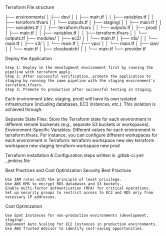Terraform File structure

├── environments/ │ ├── dev/ │ │ ├── main.tf │ │ ├── variables.tf │ │ ├── terraform.tfvars │ │ └── outputs.tf │ ├── staging/ │ │ ├── main.tf │ │ ├── variables.tf │ │ ├── terraform.tfvars │ │ └── outputs.tf │ ├── prod/ │ │ ├── main.tf │ │ ├── variables.tf │ │ ├── terraform.tfvars │ │ └── outputs.tf ├── modules/ │ ├── ec2/ │ │ └── main.tf │ ├── rds/ │ │ └── main.tf │ ├── s3/ │ │ └── main.tf │ ├── vpc/ │ │ └── main.tf │ ├── iam/ │ │ └── main.tf │ ├── cloudwatch/ │ │ └── main.tf └── provider.tf

Deploy the Application

    Step 1: Deploy in the development environment first by running the pipeline with terraform apply.
    Step 2: After successful verification, promote the application to staging by running the same pipeline with the staging environment's terraform.tfvars.
    Step 3: Promote to production after successful testing in staging.
    
Each environment (dev, staging, prod) will have its own isolated infrastructure (including databases, EC2 instances, etc.). This isolation is achieved through:

Separate State Files: Store the Terraform state for each environment in different remote backends (e.g., separate S3 buckets or workspaces).
Environment-Specific Variables: Different values for each environment in terraform.tfvars.
For instance, you can configure different workspaces for each environment in Terraform:
terraform workspace new dev
terraform workspace new staging
terraform workspace new prod

Terraform installation & Configuration steps written in .gitlab-ci.yml ,.jenkins.file

Best Practices and Cost Optimization
Security Best Practices

    Use IAM roles with the principle of least privilege.
    Use AWS KMS to encrypt RDS databases and S3 buckets.
    Enable multi-factor authentication (MFA) for critical operations.
    Set up security groups to restrict access to EC2 and RDS only from necessary IP addresses.

Cost Optimization

    Use Spot Instances for non-production environments (development, staging).
    Implement Auto Scaling for EC2 instances in production environments.
    Use AWS Trusted Advisor to identify cost-saving opportunities.
